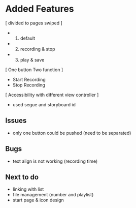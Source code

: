 # Added Features

[ divided to pages swiped ]
 - 1. default
 - 2. recording & stop
 - 3. play & save
 
[ One button Two function ]
 - Start Recording
 - Stop Recording
 
[ Accessibility with different view controller ]
 - used segue and storyboard id

## Issues
- only one button could be pushed (need to be separated)

## Bugs
 - text align is not working (recording time)

## Next to do 
 - linking with list
 - file management (number and playlist)
 - start page & icon design


